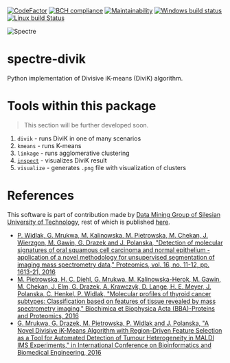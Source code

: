 [![CodeFactor](https://www.codefactor.io/repository/github/spectre-team/spectre-divik/badge)](https://www.codefactor.io/repository/github/spectre-team/spectre-divik)
[![BCH compliance](https://bettercodehub.com/edge/badge/spectre-team/spectre-divik?branch=master)](https://bettercodehub.com/)
[![Maintainability](https://api.codeclimate.com/v1/badges/12bf3a9343ab563e2b89/maintainability)](https://codeclimate.com/github/spectre-team/spectre-divik/maintainability)
[![Windows build status](https://ci.appveyor.com/api/projects/status/962q796vgnve968u/branch/master?svg=true)](https://ci.appveyor.com/project/gmrukwa/spectre-divik/branch/master)
[![Linux build Status](https://travis-ci.org/spectre-team/spectre-divik.svg?branch=master)](https://travis-ci.org/spectre-team/spectre-divik)

![Spectre](https://user-images.githubusercontent.com/1897842/31115297-0fe2c3aa-a822-11e7-90e6-92ceccf76137.jpg)

# spectre-divik

Python implementation of Divisive iK-means (DiviK) algorithm.

# Tools within this package

> This section will be further developed soon.

1) `divik` - runs DiviK in one of many scenarios
2) `kmeans` - runs K-means
3) `linkage` - runs agglomerative clustering
4) [`inspect`](./spdivik/inspect/README.md) - visualizes DiviK result
5) `visualize` - generates `.png` file with visualization of clusters

# References

This software is part of contribution made by [Data Mining Group of Silesian
University of Technology](http://www.zaed.polsl.pl/), rest of which is
published [here](https://github.com/ZAEDPolSl).

+ [P. Widlak, G. Mrukwa, M. Kalinowska, M. Pietrowska, M. Chekan, J. Wierzgon, M.
Gawin, G. Drazek and J. Polanska, "Detection of molecular signatures of oral
squamous cell carcinoma and normal epithelium - application of a novel
methodology for unsupervised segmentation of imaging mass spectrometry data,"
Proteomics, vol. 16, no. 11-12, pp. 1613-21, 2016][1]
+ [M. Pietrowska, H. C. Diehl, G. Mrukwa, M. Kalinowska-Herok, M. Gawin, M.
Chekan, J. Elm, G. Drazek, A. Krawczyk, D. Lange, H. E. Meyer, J. Polanska, C.
Henkel, P. Widlak, "Molecular profiles of thyroid cancer subtypes:
Classification based on features of tissue revealed by mass spectrometry
imaging," Biochimica et Biophysica Acta (BBA)-Proteins and Proteomics, 2016][2]
+ [G. Mrukwa, G. Drazek, M. Pietrowska, P. Widlak and J. Polanska, "A Novel
Divisive iK-Means Algorithm with Region-Driven Feature Selection as a Tool for
Automated Detection of Tumour Heterogeneity in MALDI IMS Experiments," in
International Conference on Bioinformatics and Biomedical Engineering, 2016][3]

[1]: http://onlinelibrary.wiley.com/doi/10.1002/pmic.201500458/pdf
[2]: http://www.sciencedirect.com/science/article/pii/S1570963916302175
[3]: http://link.springer.com/chapter/10.1007/978-3-319-31744-1_11

